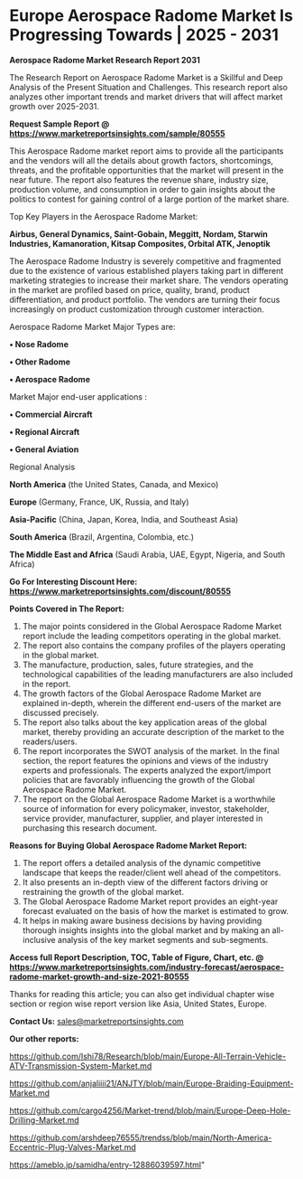 # Europe Aerospace Radome Market Is Progressing Towards | 2025 - 2031

<strong>Aerospace Radome Market Research Report 2031</strong>

The Research Report on Aerospace Radome Market is a Skillful and Deep Analysis of the Present Situation and Challenges. This research report also analyzes other important trends and market drivers that will affect market growth over 2025-2031.

<strong>Request Sample Report @ <a href=https://www.marketreportsinsights.com/sample/80555>https://www.marketreportsinsights.com/sample/80555</a></strong>

This Aerospace Radome market report aims to provide all the participants and the vendors will all the details about growth factors, shortcomings, threats, and the profitable opportunities that the market will present in the near future. The report also features the revenue share, industry size, production volume, and consumption in order to gain insights about the politics to contest for gaining control of a large portion of the market share.

Top Key Players in the Aerospace Radome Market:

<strong>Airbus, General Dynamics, Saint-Gobain, Meggitt, Nordam, Starwin Industries, Kamanoration, Kitsap Composites, Orbital ATK, Jenoptik</strong>

The Aerospace Radome Industry is severely competitive and fragmented due to the existence of various established players taking part in different marketing strategies to increase their market share. The vendors operating in the market are profiled based on price, quality, brand, product differentiation, and product portfolio. The vendors are turning their focus increasingly on product customization through customer interaction.

Aerospace Radome Market Major Types are:

<strong>• Nose Radome

• Other Radome

• Aerospace Radome</strong>

Market Major end-user applications :

<strong>• Commercial Aircraft

• Regional Aircraft

• General Aviation</strong>

Regional Analysis

</u><strong><b>North America</b></strong> (the United States, Canada, and Mexico)

<strong><b>Europe </b></strong>(Germany, France, UK, Russia, and Italy)

<strong><b>Asia-Pacific</b></strong> (China, Japan, Korea, India, and Southeast Asia)

<strong><b>South America</b></strong> (Brazil, Argentina, Colombia, etc.)

<strong><b>The Middle East and Africa</b></strong> (Saudi Arabia, UAE, Egypt, Nigeria, and South Africa)

<strong>Go For Interesting Discount Here: <a href=https://www.marketreportsinsights.com/discount/80555>https://www.marketreportsinsights.com/discount/80555</a></strong>

<strong>Points Covered in The Report:</strong>
<ol>
  <li>The major points considered in the Global Aerospace Radome Market report include the leading competitors operating in the global market.</li>
  <li>The report also contains the company profiles of the players operating in the global market.</li>
  <li>The manufacture, production, sales, future strategies, and the technological capabilities of the leading manufacturers are also included in the report.</li>
  <li>The growth factors of the Global Aerospace Radome Market are explained in-depth, wherein the different end-users of the market are discussed precisely.</li>
  <li>The report also talks about the key application areas of the global market, thereby providing an accurate description of the market to the readers/users.</li>
  <li>The report incorporates the SWOT analysis of the market. In the final section, the report features the opinions and views of the industry experts and professionals. The experts analyzed the export/import policies that are favorably influencing the growth of the Global Aerospace Radome Market.</li>
  <li>The report on the Global Aerospace Radome Market is a worthwhile source of information for every policymaker, investor, stakeholder, service provider, manufacturer, supplier, and player interested in purchasing this research document.</li>
</ol>
<strong>Reasons for Buying Global Aerospace Radome Market Report:</strong>

<ol>
  <li>The report offers a detailed analysis of the dynamic competitive landscape that keeps the reader/client well ahead of the competitors.</li>
  <li>It also presents an in-depth view of the different factors driving or restraining the growth of the global market.</li>
  <li>The Global Aerospace Radome Market report provides an eight-year forecast evaluated on the basis of how the market is estimated to grow.</li>
  <li>It helps in making aware business decisions by having providing thorough insights insights into the global market and by making an all-inclusive analysis of the key market segments and sub-segments.</li>
</ol>
<strong>Access full Report Description, TOC, Table of Figure, Chart, etc. @ <a href=https://www.marketreportsinsights.com/industry-forecast/aerospace-radome-market-growth-and-size-2021-80555>https://www.marketreportsinsights.com/industry-forecast/aerospace-radome-market-growth-and-size-2021-80555</a></strong>


Thanks for reading this article; you can also get individual chapter wise section or region wise report version like Asia, United States, Europe.

<strong>Contact Us:</strong>
sales@marketreportsinsights.com

<strong>Our other reports:</strong>

<a href=https://github.com/Ishi78/Research/blob/main/Europe-All-Terrain-Vehicle-ATV-Transmission-System-Market.md>https://github.com/Ishi78/Research/blob/main/Europe-All-Terrain-Vehicle-ATV-Transmission-System-Market.md</a>

<a href=https://github.com/anjaliiii21/ANJTY/blob/main/Europe-Braiding-Equipment-Market.md>https://github.com/anjaliiii21/ANJTY/blob/main/Europe-Braiding-Equipment-Market.md</a>

<a href=https://github.com/cargo4256/Market-trend/blob/main/Europe-Deep-Hole-Drilling-Market.md>https://github.com/cargo4256/Market-trend/blob/main/Europe-Deep-Hole-Drilling-Market.md</a>

<a href=https://github.com/arshdeep76555/trendss/blob/main/North-America-Eccentric-Plug-Valves-Market.md>https://github.com/arshdeep76555/trendss/blob/main/North-America-Eccentric-Plug-Valves-Market.md</a>

<a href=https://ameblo.jp/samidha/entry-12886039597.html>https://ameblo.jp/samidha/entry-12886039597.html</a>"
